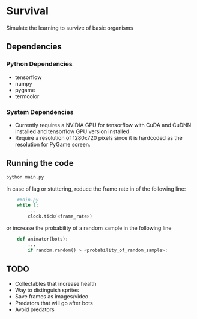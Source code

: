 # Survival
Simulate the learning to survive of basic organisms

## Dependencies
### Python Dependencies

* tensorflow
* numpy
* pygame
* termcolor

### System Dependencies

* Currently requires a NVIDIA GPU for tensorflow with CuDA and CuDNN installed and tensorflow GPU version installed
* Require a resolution of 1280x720 pixels since it is hardcoded as the resolution for PyGame screen. 

## Running the code

```bash
python main.py
```

In case of lag or stuttering, reduce the frame rate in of the following line:
```python
	#main.py
	while 1:
		...
		clock.tick(<frame_rate>)
```

or increase the probability of a random sample in the following line
```python
	def animator(bots):
		...
		if random.random() > <probability_of_random_sample>:
```

## TODO
* Collectables that increase health
* Way to distinguish sprites
* Save frames as images/video
* Predators that will go after bots
* Avoid predators